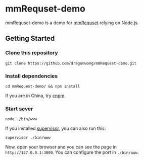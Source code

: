 mmRequset-demo
==============
mmRequset-demo is a demo for [mmRequset](https://github.com/RubyLouvre/mmRequest) relying on Node.js.

Getting Started
---------------

### Clone this repository

```
git clone https://github.com/dragonwong/mmRequest-demo.git
```

### Install dependencies

```
cd mmRequest-demo/ && npm install
```

If you are in China, try [cnpm](http://cnpmjs.org/).

### Start sever

```
node ./bin/www
```

If you installed [supervisor](https://github.com/isaacs/node-supervisor), you can also run this:

```
supervisor ./bin/www
```

Now, open your browser and you can see the page in `http://127.0.0.1:3000`. You can configure the port in `./bin/www`.
